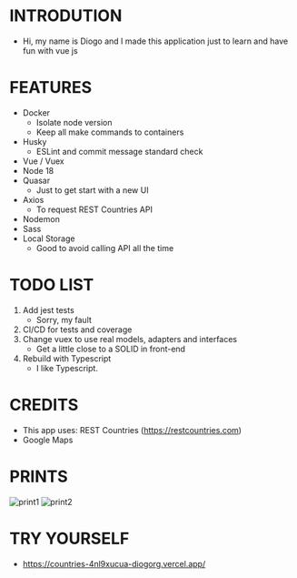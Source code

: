 # INTRODUTION
- Hi, my name is Diogo and I made this application just to learn and have fun with vue js
# FEATURES
- Docker
    - Isolate node version
    - Keep all make commands to containers
- Husky
    - ESLint and commit message standard check
- Vue / Vuex
- Node 18
- Quasar
    - Just to get start with a new UI
- Axios
    - To request REST Countries API
- Nodemon
- Sass
- Local Storage
    - Good to avoid calling API all the time
# TODO LIST
1. Add jest tests
    - Sorry, my fault
2. CI/CD for tests and coverage
3. Change vuex to use real models, adapters and interfaces
    - Get a little close to a SOLID in front-end
4. Rebuild with Typescript
    - I like Typescript.
# CREDITS
- This app uses: REST Countries (https://restcountries.com)
- Google Maps

# PRINTS
![print1](https://user-images.githubusercontent.com/1072595/197891972-b9f3936f-156f-4f5e-b33c-bfc0643f09b5.PNG)
![print2](https://user-images.githubusercontent.com/1072595/197891987-bb8e30e1-e840-45ad-ab51-d8dbb61a71ba.png)

# TRY YOURSELF
- https://countries-4nl9xucua-diogorg.vercel.app/

